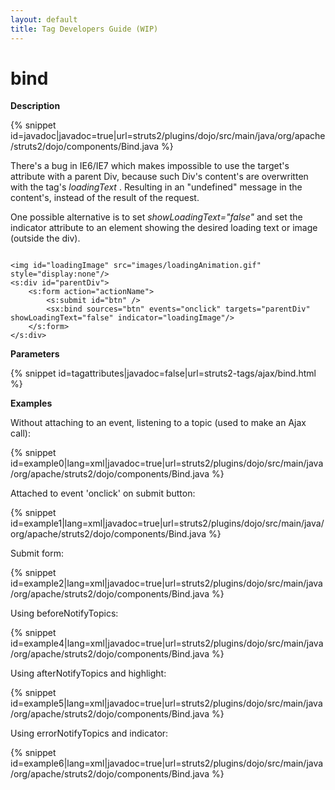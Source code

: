 ```yaml
---
layout: default
title: Tag Developers Guide (WIP)
---
```


# bind

__Description__



{% snippet id=javadoc|javadoc=true|url=struts2/plugins/dojo/src/main/java/org/apache/struts2/dojo/components/Bind.java %}

There's a bug in  IE6/IE7 which makes impossible to use the target's attribute with a parent Div, because such Div's content's are overwritten with the tag's _loadingText_ . Resulting in an "undefined" message in the content's, instead of the result of the request.

One possible alternative is to set _showLoadingText="false"_  and set the indicator attribute to an element showing the desired loading text or image (outside the div).


~~~~~~~

<img id="loadingImage" src="images/loadingAnimation.gif" style="display:none"/>
<s:div id="parentDiv">
    <s:form action="actionName">
        <s:submit id="btn" />
        <sx:bind sources="btn" events="onclick" targets="parentDiv" showLoadingText="false" indicator="loadingImage"/>
    </s:form>
</s:div>

~~~~~~~

__Parameters__



{% snippet id=tagattributes|javadoc=false|url=struts2-tags/ajax/bind.html %}

__Examples__

Without attaching to an event, listening to a topic (used to make an Ajax call):


{% snippet id=example0|lang=xml|javadoc=true|url=struts2/plugins/dojo/src/main/java/org/apache/struts2/dojo/components/Bind.java %}

Attached to event 'onclick' on submit button:


{% snippet id=example1|lang=xml|javadoc=true|url=struts2/plugins/dojo/src/main/java/org/apache/struts2/dojo/components/Bind.java %}

Submit form:


{% snippet id=example2|lang=xml|javadoc=true|url=struts2/plugins/dojo/src/main/java/org/apache/struts2/dojo/components/Bind.java %}

Using beforeNotifyTopics:


{% snippet id=example4|lang=xml|javadoc=true|url=struts2/plugins/dojo/src/main/java/org/apache/struts2/dojo/components/Bind.java %}

Using afterNotifyTopics and highlight:


{% snippet id=example5|lang=xml|javadoc=true|url=struts2/plugins/dojo/src/main/java/org/apache/struts2/dojo/components/Bind.java %}

Using errorNotifyTopics and indicator:


{% snippet id=example6|lang=xml|javadoc=true|url=struts2/plugins/dojo/src/main/java/org/apache/struts2/dojo/components/Bind.java %}

